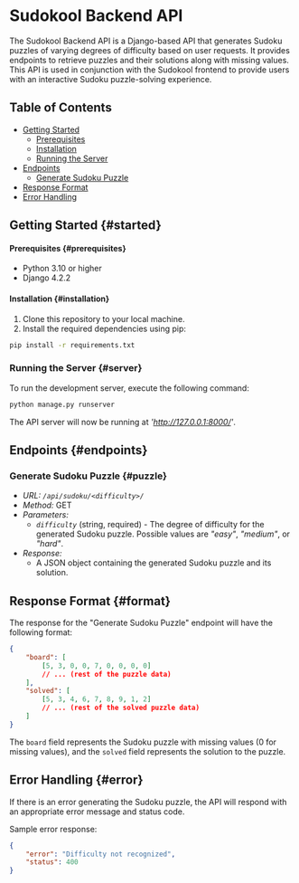 # Sudokool Backend API

The Sudokool Backend API is a Django-based API that generates Sudoku puzzles of varying degrees of difficulty based on user requests. It provides endpoints to retrieve puzzles and their solutions along with missing values. This API is used in conjunction with the Sudokool frontend to provide users with an interactive Sudoku puzzle-solving experience.

## Table of Contents

- [Getting Started](#started)
  - [Prerequisites](#prerequisites)
  - [Installation](#installation)
  - [Running the Server](#server)
- [Endpoints](#endpoints)
  - [Generate Sudoku Puzzle](#puzzle)
- [Response Format](#format)
- [Error Handling](#error)

## Getting Started {#started}

#### Prerequisites {#prerequisites}

- Python 3.10 or higher
- Django 4.2.2

#### Installation {#installation}

1. Clone this repository to your local machine.
2. Install the required dependencies using pip:

```bash
pip install -r requirements.txt
```

### Running the Server {#server}

To run the development server, execute the following command:

```bash
python manage.py runserver
```

The API server will now be running at _'http://127.0.0.1:8000/'_.

## Endpoints {#endpoints}

### Generate Sudoku Puzzle {#puzzle}

- _URL: `/api/sudoku/<difficulty>/`_
- _Method:_ GET
- _Parameters:_
  - _`difficulty`_ (string, required) - The degree of difficulty for the generated Sudoku puzzle. Possible values are _"easy"_, _"medium"_, or _"hard"_.
- _Response:_
  - A JSON object containing the generated Sudoku puzzle and its solution.

## Response Format {#format}

The response for the "Generate Sudoku Puzzle" endpoint will have the following format:

```json
{
	"board": [
		[5, 3, 0, 0, 7, 0, 0, 0, 0]
		// ... (rest of the puzzle data)
	],
	"solved": [
		[5, 3, 4, 6, 7, 8, 9, 1, 2]
		// ... (rest of the solved puzzle data)
	]
}
```

The `board` field represents the Sudoku puzzle with missing values (0 for missing values), and the `solved` field represents the solution to the puzzle.

## Error Handling {#error}

If there is an error generating the Sudoku puzzle, the API will respond with an appropriate error message and status code.

Sample error response:

```json
{
	"error": "Difficulty not recognized",
	"status": 400
}
```
